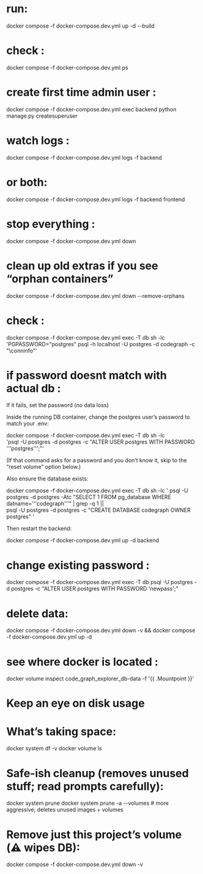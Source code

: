 # run:
docker compose -f docker-compose.dev.yml up -d --build


# check : 
docker compose -f docker-compose.dev.yml ps

# create first time admin user :
docker compose -f docker-compose.dev.yml exec backend python manage.py createsuperuser


# watch logs : 
docker compose -f docker-compose.dev.yml logs -f backend
# or both:
docker compose -f docker-compose.dev.yml logs -f backend frontend




# stop everything : 
docker compose -f docker-compose.dev.yml down
# clean up old extras if you see “orphan containers”
docker compose -f docker-compose.dev.yml down --remove-orphans




# check :
docker compose -f docker-compose.dev.yml exec -T db sh -lc \
'PGPASSWORD="postgres" psql -h localhost -U postgres -d codegraph -c "\conninfo"'




# if password doesnt match with actual db :
If it fails, set the password (no data loss)

Inside the running DB container, change the postgres user’s password to match your .env:

docker compose -f docker-compose.dev.yml exec -T db sh -lc \
'psql -U postgres -d postgres -c "ALTER USER postgres WITH PASSWORD '\''postgres'\'';"'


(If that command asks for a password and you don’t know it, skip to the “reset volume” option below.)

Also ensure the database exists:

docker compose -f docker-compose.dev.yml exec -T db sh -lc '
psql -U postgres -d postgres -Atc "SELECT 1 FROM pg_database WHERE datname='\''codegraph'\''" | grep -q 1 || \
psql -U postgres -d postgres -c "CREATE DATABASE codegraph OWNER postgres"
'


Then restart the backend:

docker compose -f docker-compose.dev.yml up -d backend



# change existing password :
docker compose -f docker-compose.dev.yml exec -T db psql -U postgres -d postgres -c "ALTER USER postgres WITH PASSWORD 'newpass';"

# delete data:
docker compose -f docker-compose.dev.yml down -v && docker compose -f docker-compose.dev.yml up -d


# see where docker is located :
docker volume inspect code_graph_explorer_db-data -f '{{ .Mountpoint }}'





# Keep an eye on disk usage
# What’s taking space:
docker system df -v
docker volume ls

# Safe-ish cleanup (removes unused stuff; read prompts carefully):
docker system prune
docker system prune -a --volumes   # more aggressive; deletes unused images + volumes

# Remove just this project’s volume (⚠️ wipes DB):
docker compose -f docker-compose.dev.yml down -v

